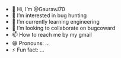- 👋 Hi, I’m @GauravJ70
- 👀 I’m interested in bug hunting
- 🌱 I’m currently learning engineering
- 💞️ I’m looking to collaborate on bugcoward
- 📫 How to reach me by my gmail
- 😄 Pronouns: ...
- ⚡ Fun fact: ...

<!---
GauravJ70/GauravJ70 is a ✨ special ✨ repository because its `README.md` (this file) appears on your GitHub profile.
You can click the Preview link to take a look at your changes.
--->
